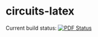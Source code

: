 # circuits-latex
Current build status:
[![PDF Status](https://www.sharelatex.com/github/repos/therealartifex/circuits-latex/builds/latest/badge.svg)](https://www.sharelatex.com/github/repos/therealartifex/circuits-latex/builds/latest/output.pdf)
